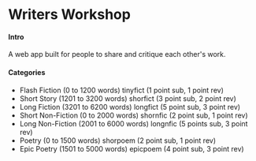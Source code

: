 # Writers Workshop

#### Intro
A web app built for people to share and critique each other's work. 

#### Categories
- Flash Fiction (0 to 1200 words) tinyfict (1 point sub, 1 point rev)
- Short Story (1201 to 3200 words) shorfict (3 point sub, 2 point rev)
- Long Fiction (3201 to 6200 words) longfict (5 point sub, 3 point rev)
- Short Non-Fiction (0 to 2000 words) shornfic (2 point sub, 1 point rev)
- Long Non-Fiction (2001 to 6000 words) longnfic (5 points sub, 3 point rev)
- Poetry (0 to 1500 words) shorpoem (2 point sub, 1 point rev)
- Epic Poetry (1501 to 5000 words) epicpoem (4 point sub, 3 point rev)